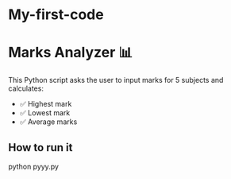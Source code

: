# My-first-code
# Marks Analyzer 📊

This Python script asks the user to input marks for 5 subjects and calculates:

- ✅ Highest mark
- ✅ Lowest mark
- ✅ Average marks

## How to run it
python pyyy.py
